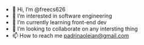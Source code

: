 - 👋 Hi, I’m @freecs626
- 👀 I’m interested in software engineering
- 🌱 I’m currently learning front-end dev
- 💞️ I’m looking to collaborate on any intersting thing
- 📫 How to reach me padrinaoleian@gmail.com

<!---
freecs626/freecs626 is a ✨ special ✨ repository because its `README.md` (this file) appears on your GitHub profile.
You can click the Preview link to take a look at your changes.
--->
